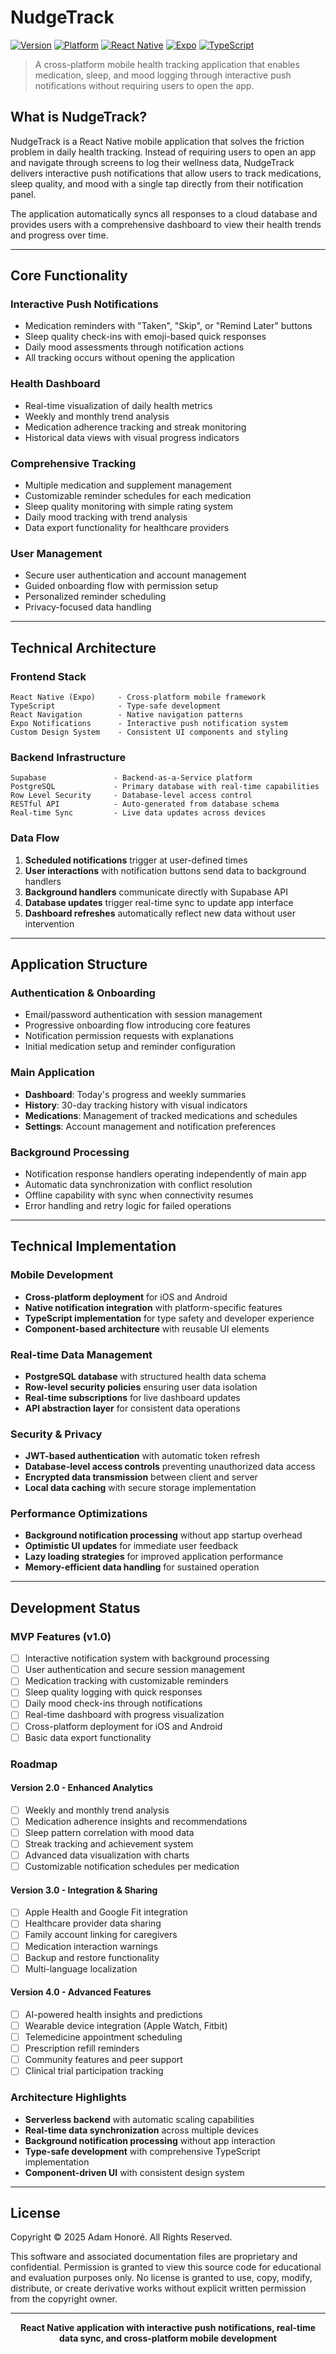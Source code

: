 # NudgeTrack

[![Version](https://img.shields.io/badge/version-1.0.0-blue.svg)](https://github.com/yourusername/nudgetrack)
[![Platform](https://img.shields.io/badge/platform-iOS%20%7C%20Android-lightgrey.svg)](https://expo.dev/)
[![React Native](https://img.shields.io/badge/React%20Native-0.80-61DAFB.svg)](https://reactnative.dev/)
[![Expo](https://img.shields.io/badge/Expo-SDK%2053-000020.svg)](https://expo.dev/)
[![TypeScript](https://img.shields.io/badge/TypeScript-5.8-3178C6.svg)](https://www.typescriptlang.org/)

> A cross-platform mobile health tracking application that enables medication, sleep, and mood logging through interactive push notifications without requiring users to open the app.

## What is NudgeTrack?

NudgeTrack is a React Native mobile application that solves the friction problem in daily health tracking. Instead of requiring users to open an app and navigate through screens to log their wellness data, NudgeTrack delivers interactive push notifications that allow users to track medications, sleep quality, and mood with a single tap directly from their notification panel.

The application automatically syncs all responses to a cloud database and provides users with a comprehensive dashboard to view their health trends and progress over time.

---

## Core Functionality

### **Interactive Push Notifications**

- Medication reminders with "Taken", "Skip", or "Remind Later" buttons
- Sleep quality check-ins with emoji-based quick responses
- Daily mood assessments through notification actions
- All tracking occurs without opening the application

### **Health Dashboard**

- Real-time visualization of daily health metrics
- Weekly and monthly trend analysis
- Medication adherence tracking and streak monitoring
- Historical data views with visual progress indicators

### **Comprehensive Tracking**

- Multiple medication and supplement management
- Customizable reminder schedules for each medication
- Sleep quality monitoring with simple rating system
- Daily mood tracking with trend analysis
- Data export functionality for healthcare providers

### **User Management**

- Secure user authentication and account management
- Guided onboarding flow with permission setup
- Personalized reminder scheduling
- Privacy-focused data handling

---

## Technical Architecture

### **Frontend Stack**

```
React Native (Expo)     - Cross-platform mobile framework
TypeScript              - Type-safe development
React Navigation        - Native navigation patterns
Expo Notifications      - Interactive push notification system
Custom Design System    - Consistent UI components and styling
```

### **Backend Infrastructure**

```
Supabase               - Backend-as-a-Service platform
PostgreSQL             - Primary database with real-time capabilities
Row Level Security     - Database-level access control
RESTful API            - Auto-generated from database schema
Real-time Sync         - Live data updates across devices
```

### **Data Flow**

1. **Scheduled notifications** trigger at user-defined times
2. **User interactions** with notification buttons send data to background handlers
3. **Background handlers** communicate directly with Supabase API
4. **Database updates** trigger real-time sync to update app interface
5. **Dashboard refreshes** automatically reflect new data without user intervention

---

## Application Structure

### **Authentication & Onboarding**

- Email/password authentication with session management
- Progressive onboarding flow introducing core features
- Notification permission requests with explanations
- Initial medication setup and reminder configuration

### **Main Application**

- **Dashboard**: Today's progress and weekly summaries
- **History**: 30-day tracking history with visual indicators
- **Medications**: Management of tracked medications and schedules
- **Settings**: Account management and notification preferences

### **Background Processing**

- Notification response handlers operating independently of main app
- Automatic data synchronization with conflict resolution
- Offline capability with sync when connectivity resumes
- Error handling and retry logic for failed operations

---

## Technical Implementation

### **Mobile Development**

- **Cross-platform deployment** for iOS and Android
- **Native notification integration** with platform-specific features
- **TypeScript implementation** for type safety and developer experience
- **Component-based architecture** with reusable UI elements

### **Real-time Data Management**

- **PostgreSQL database** with structured health data schema
- **Row-level security policies** ensuring user data isolation
- **Real-time subscriptions** for live dashboard updates
- **API abstraction layer** for consistent data operations

### **Security & Privacy**

- **JWT-based authentication** with automatic token refresh
- **Database-level access controls** preventing unauthorized data access
- **Encrypted data transmission** between client and server
- **Local data caching** with secure storage implementation

### **Performance Optimizations**

- **Background notification processing** without app startup overhead
- **Optimistic UI updates** for immediate user feedback
- **Lazy loading strategies** for improved application performance
- **Memory-efficient data handling** for sustained operation

---

## Development Status

### **MVP Features (v1.0)**

- [ ] Interactive notification system with background processing
- [ ] User authentication and secure session management
- [ ] Medication tracking with customizable reminders
- [ ] Sleep quality logging with quick responses
- [ ] Daily mood check-ins through notifications
- [ ] Real-time dashboard with progress visualization
- [ ] Cross-platform deployment for iOS and Android
- [ ] Basic data export functionality

### **Roadmap**

#### **Version 2.0 - Enhanced Analytics**

- [ ] Weekly and monthly trend analysis
- [ ] Medication adherence insights and recommendations
- [ ] Sleep pattern correlation with mood data
- [ ] Streak tracking and achievement system
- [ ] Advanced data visualization with charts
- [ ] Customizable notification schedules per medication

#### **Version 3.0 - Integration & Sharing**

- [ ] Apple Health and Google Fit integration
- [ ] Healthcare provider data sharing
- [ ] Family account linking for caregivers
- [ ] Medication interaction warnings
- [ ] Backup and restore functionality
- [ ] Multi-language localization

#### **Version 4.0 - Advanced Features**

- [ ] AI-powered health insights and predictions
- [ ] Wearable device integration (Apple Watch, Fitbit)
- [ ] Telemedicine appointment scheduling
- [ ] Prescription refill reminders
- [ ] Community features and peer support
- [ ] Clinical trial participation tracking

### **Architecture Highlights**

- **Serverless backend** with automatic scaling capabilities
- **Real-time data synchronization** across multiple devices
- **Background notification processing** without app interaction
- **Type-safe development** with comprehensive TypeScript implementation
- **Component-driven UI** with consistent design system

---

## License

Copyright © 2025 Adam Honoré. All Rights Reserved.

This software and associated documentation files are proprietary and confidential. Permission is granted to view this source code for educational and evaluation purposes only. No license is granted to use, copy, modify, distribute, or create derivative works without explicit written permission from the copyright owner.

---

<div align="center">

**React Native application with interactive push notifications, real-time data sync, and cross-platform mobile development**

</div>


